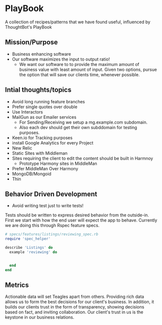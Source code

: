 PlayBook
========

A collection of recipes/patterns that we have found useful, influenced by ThoughtBot's PlayBook

## Mission/Purpose
- Business enhancing software
- Our software maximizes the input to output ratio!
  - We want our software to to provide the maximum amount of business value with least amount of input. Given two options, pursue the option that will save our clients time, whenever possible.


## Intial thoughts/topics
- Avoid long running feature branches
- Prefer single quotes over double
- Use Interactors
- MailGun as our Emailer services
  - For Sending/Receiving we setup a mg.example.com subdomain.
  - Also each dev should get their own subddomain for testing purposes.
- Keen.io for Tracking purposes
- install Google Analytics for every Project
- New Relic
- Static Sites with Middleman
- Sites requiring the client to edit the content should be built in Harmnoy
  - Prototype Harmony sites in MiddleMan
- Prefer MiddleMan Over Harmony
- MongoDB/Mongoid
- Thin





## Behavior Driven Development
- Avoid writing test just to write tests!

Tests should be written to express desired behavior from the outside-in. First we start with how the end user will expect the app to behave. Currently we are doing this through Rspec feature specs.

```ruby
# specs/features/listings/reviewing_spec.rb
require 'spec_helper'

describe 'Listings' do
  example 'reviewing' do

    
  end
end

```

## Metrics

Actionable data will set Teagles apart from others. Providing rich data allows us to form the best decisions for our client's business. In addition, it builds our clients trust in the form of transparency, showing decisions based on fact, and inviting collaboration. Our client's trust in us is the keystone in our business relations.
